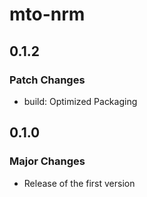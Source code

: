 # mto-nrm

## 0.1.2

### Patch Changes

- build: Optimized Packaging

## 0.1.0

### Major Changes

- Release of the first version
